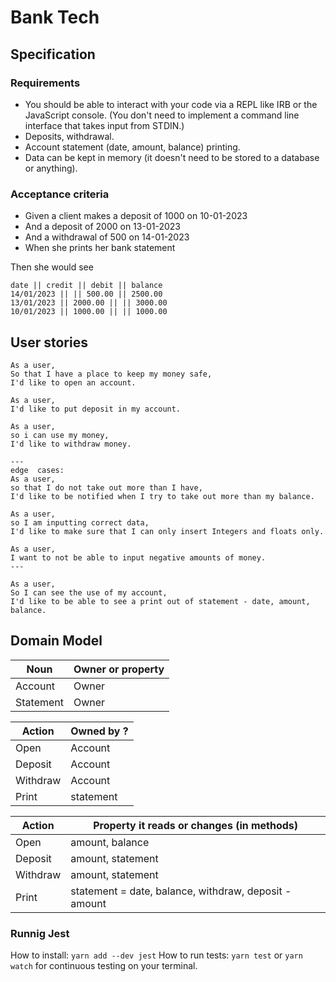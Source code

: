 # Bank Tech

## Specification
### Requirements
* You should be able to interact with your code via a REPL like IRB or the JavaScript console. (You don't need to implement a command line interface that takes input from STDIN.)
* Deposits, withdrawal.
* Account statement (date, amount, balance) printing.
* Data can be kept in memory (it doesn't need to be stored to a database or anything).
### Acceptance criteria
* Given a client makes a deposit of 1000 on 10-01-2023
* And a deposit of 2000 on 13-01-2023
* And a withdrawal of 500 on 14-01-2023
* When she prints her bank statement

Then she would see
```
date || credit || debit || balance
14/01/2023 || || 500.00 || 2500.00
13/01/2023 || 2000.00 || || 3000.00
10/01/2023 || 1000.00 || || 1000.00
```

## User stories
```
As a user,
So that I have a place to keep my money safe,
I'd like to open an account. 

As a user, 
I'd like to put deposit in my account.

As a user, 
so i can use my money,
I'd like to withdraw money.

---
edge  cases:
As a user, 
so that I do not take out more than I have, 
I'd like to be notified when I try to take out more than my balance. 

As a user, 
so I am inputting correct data, 
I'd like to make sure that I can only insert Integers and floats only. 

As a user, 
I want to not be able to input negative amounts of money.
---

As a user,
So I can see the use of my account,
I'd like to be able to see a print out of statement - date, amount, balance.
```

## Domain Model


|Noun         | Owner or property |
| --------   | ------------------| 
| Account | Owner | 
| Statement | Owner |

|Action        | Owned by ? |
| --------   | ------------------| 
| Open  | Account  |
| Deposit | Account |
| Withdraw | Account |
| Print | statement |

|Action        | Property it reads or changes (in methods) |
| --------   | ------------------|
| Open | amount, balance |
| Deposit | amount, statement |
| Withdraw | amount, statement |
| Print | statement = date, balance, withdraw, deposit - amount |

### Runnig Jest
How to install:
```yarn add --dev jest```
How to run tests:
```yarn test``` or ```yarn watch``` for continuous testing on your terminal.